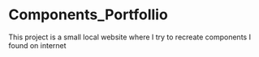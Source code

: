 # Components_Portfollio
This project is a small local website where I try to recreate components I found on internet
